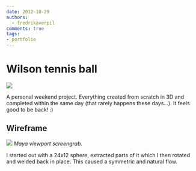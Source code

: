 ```yaml
---
date: 2012-10-29
authors:
  - fredrikaverpil
comments: true
tags:
- portfolio
---
```


# Wilson tennis ball

![](/static/wilson/wilson.jpg)

A personal weekend project. Everything created from scratch in 3D and completed within the same day (that rarely happens these days...). It feels good to be back! :)

## Wireframe

![](/static/wilson/wilson_wireframe.jpg)
*Maya viewport screengrab.*

I started out with a 24x12 sphere, extracted parts of it which I then rotated and welded back in place. This caused a symmetric and natural flow.